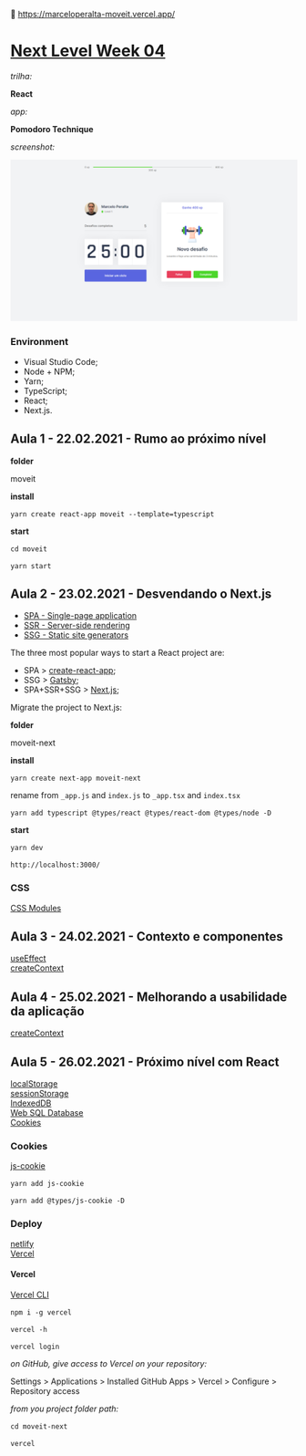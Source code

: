 :link: https://marceloperalta-moveit.vercel.app/

# [Next Level Week 04](https://nextlevelweek.com/)

_trilha:_  

**React**  

_app:_  

**Pomodoro Technique**  

_screenshot:_  

![pomodoro](./readme/screenshot.PNG)

### Environment

- Visual Studio Code;
- Node + NPM;
- Yarn;
- TypeScript;
- React;
- Next.js.

## Aula 1 - 22.02.2021 - Rumo ao próximo nível 

**folder**

moveit

**install**  

```
yarn create react-app moveit --template=typescript
```

**start**  

```
cd moveit
```

```
yarn start
```

## Aula 2 - 23.02.2021 - Desvendando o Next.js

- [SPA - Single-page application](https://en.wikipedia.org/wiki/Single-page_application)  
- [SSR - Server-side rendering](https://en.wikipedia.org/wiki/Server-side_scripting)  
- [SSG - Static site generators](https://www.netguru.com/blog/what-are-static-site-generators)  

The three most popular ways to start a React project are:  

- SPA > [create-react-app](https://reactjs.org/docs/create-a-new-react-app.html#create-react-app);  
- SSG > [Gatsby](https://www.gatsbyjs.com/);  
- SPA+SSR+SSG > [Next.js](https://nextjs.org/);  

Migrate the project to Next.js:  

**folder**

moveit-next

**install**  

```
yarn create next-app moveit-next
```

rename from ```_app.js``` and ```index.js``` to ```_app.tsx``` and ```index.tsx```  

```
yarn add typescript @types/react @types/react-dom @types/node -D
```

**start**  

```
yarn dev
```

```
http://localhost:3000/
```

### CSS

[CSS Modules](https://github.com/css-modules/css-modules)  

## Aula 3 - 24.02.2021 - Contexto e componentes

[useEffect](https://reactjs.org/docs/hooks-reference.html#useeffect)  
[createContext](https://reactjs.org/docs/context.html)  

## Aula 4 - 25.02.2021 - Melhorando a usabilidade da aplicação

[createContext](https://reactjs.org/docs/context.html)  

## Aula 5 - 26.02.2021 - Próximo nível com React

[localStorage](https://developer.mozilla.org/en-US/docs/Web/API/Window/localStorage)  
[sessionStorage](https://developer.mozilla.org/en-US/docs/Web/API/Window/sessionStorage)  
[IndexedDB](https://developer.mozilla.org/en-US/docs/Web/API/IndexedDB_API)  
[Web SQL Database](https://www.w3.org/TR/webdatabase/)  
[Cookies](https://developer.mozilla.org/en-US/docs/Mozilla/Add-ons/WebExtensions/API/cookies)  

### Cookies

[js-cookie](https://github.com/js-cookie/js-cookie)  

```
yarn add js-cookie
```

```
yarn add @types/js-cookie -D
```

### Deploy

[netlify](https://www.netlify.com/)  
[Vercel](https://vercel.com/)  

#### Vercel

[Vercel CLI](https://vercel.com/download)  

```
npm i -g vercel
```

```
vercel -h
```

```
vercel login
```

_on GitHub, give access to Vercel on your repository:_  

Settings > Applications > Installed GitHub Apps > Vercel > Configure > Repository access

_from you project folder path:_  

```
cd moveit-next
```

```
vercel
```